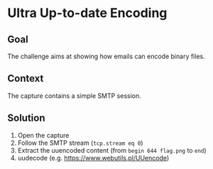 # Ultra Up-to-date Encoding

## Goal

The challenge aims at showing how emails can encode binary files.

## Context

The capture contains a simple SMTP session.

## Solution

1. Open the capture
2. Follow the SMTP stream (`tcp.stream eq 0`)
3. Extract the uuencoded content (from `begin 644 flag.png` to `end`)
4. uudecode (e.g. https://www.webutils.pl/UUencode)
